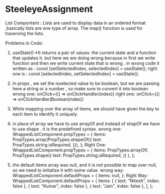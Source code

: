 # SteeleyeAssignment
List Compontent :
  Lists are used to display data in an ordered format ,basically lists are one type of array. The map() function is used for traversing the lists.
 
Problems in Code:

1) useState()->It returns a pair of values: the current state and a function that updates it. but here we are doing wrong because  in first we write function and then we write current state that is wrong .
in wrong code it written as : const [setSelectedIndex, selectedIndex] = useState();
right one is : const [selectedIndex, setSelectedIndex] = useState();

2) In props , we set the isselected value to be boolean, but we are passing here a string or a number , so make sure to convert it into boolean
wrong one:  onClick={() => onClickHandler(index)}
right one:  onClick={() => onClickHandler(Boolean(index))

3) While mapping over the array of items, we should have given the key to each item to identify it uniquely.

4) in place of array we have to use arrayOf and instead of shapOf we have to use shape . it is the predefined syntax.
wrong one: 
WrappedListComponent.propTypes = {
  items: PropTypes.array(PropTypes.shapeOf({
  text: PropTypes.string.isRequired,
  })),
    };
Right One:
WrappedListComponent.propTypes = {
  items: PropTypes.arrayOf(
    PropTypes.shape({
      text: PropTypes.string.isRequired,
    })
  ),
};

5) the default items array was null, and it is not possible to map over null, so we need to initialize it with some value.
wrong way:
WrappedListComponent.defaultProps = {
   items: null,
   };
Right Way:
WrappedListComponent.defaultProps = {
  items: [
    { text: "Nitesh", index: false },
    { text: "Kumar", index: false },
    { text: "Jain", index: false },
  ],
};

          
